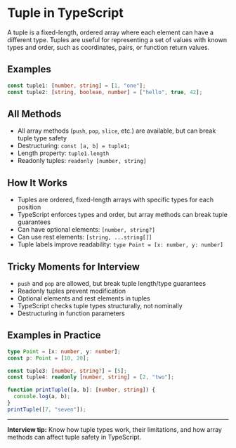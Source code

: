 # Tuple in TypeScript

A tuple is a fixed-length, ordered array where each element can have a different type. Tuples are useful for representing a set of values with known types and order, such as coordinates, pairs, or function return values.

## Examples

```ts
const tuple1: [number, string] = [1, "one"];
const tuple2: [string, boolean, number] = ["hello", true, 42];
```

## All Methods

- All array methods (`push`, `pop`, `slice`, etc.) are available, but can break tuple type safety
- Destructuring: `const [a, b] = tuple1;`
- Length property: `tuple1.length`
- Readonly tuples: `readonly [number, string]`

## How It Works

- Tuples are ordered, fixed-length arrays with specific types for each position
- TypeScript enforces types and order, but array methods can break tuple guarantees
- Can have optional elements: `[number, string?]`
- Can use rest elements: `[string, ...string[]]`
- Tuple labels improve readability: `type Point = [x: number, y: number]`

## Tricky Moments for Interview

- `push` and `pop` are allowed, but break tuple length/type guarantees
- Readonly tuples prevent modification
- Optional elements and rest elements in tuples
- TypeScript checks tuple types structurally, not nominally
- Destructuring in function parameters

## Examples in Practice

```ts
type Point = [x: number, y: number];
const p: Point = [10, 20];

const tuple3: [number, string?] = [5];
const tuple4: readonly [number, string] = [2, "two"];

function printTuple([a, b]: [number, string]) {
  console.log(a, b);
}
printTuple([7, "seven"]);
```

---
**Interview tip:** Know how tuple types work, their limitations, and how array methods can affect tuple safety in TypeScript.
